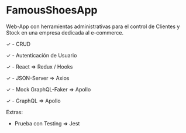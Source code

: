 # FamousShoesApp

Web-App con herramientas administrativas para el control de Clientes y Stock en una empresa dedicada al e-commerce.

✓ - CRUD

✓ - Autenticación de Usuario

✓ - React => Redux / Hooks 

✓ - JSON-Server => Axios

✓ - Mock GraphQL-Faker => Apollo

✓ - GraphQL => Apollo



Extras:

- Prueba con Testing => Jest
